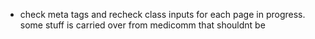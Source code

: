- check meta tags and recheck class inputs for each page in progress. some stuff is carried over from medicomm that shouldnt be
